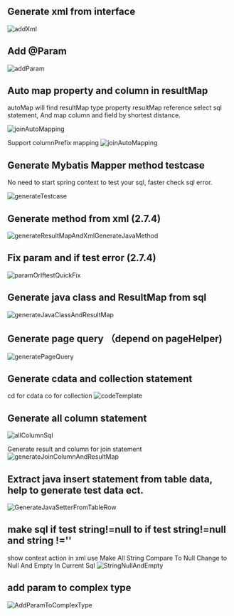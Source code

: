 ## Generate xml from interface
![addXml](https://raw.githubusercontent.com/gejun123456/MyBatisCodeHelper-Pro/master/screenshots/generateXmlFromMapper.gif)

## Add @Param
![addParam](https://raw.githubusercontent.com/gejun123456/MyBatisCodeHelper-Pro/master/screenshots/addParamForOneClick.gif)

## Auto map property and column in resultMap

autoMap will find resultMap type property resultMap reference select sql statement, And map column and field by shortest distance.

![joinAutoMapping](https://raw.githubusercontent.com/gejun123456/MyBatisCodeHelper-Pro/master/screenshots/joinAutoMapping.gif)

Support columnPrefix mapping
![joinAutoMapping](https://raw.githubusercontent.com/gejun123456/MyBatisCodeHelper-Pro/master/screenshots/joinAutoMapping.gif)

## Generate Mybatis Mapper method testcase

No need to start spring context to test your sql, faster check sql error.

![generateTestcase](https://raw.githubusercontent.com/gejun123456/MyBatisCodeHelper-Pro/master/screenshots/autoGenerateTestCase.gif)

## Generate method from xml (2.7.4)
![generateResultMapAndXmlGenerateJavaMethod](https://raw.githubusercontent.com/gejun123456/MyBatisCodeHelper-Pro/master/screenshots/generateResultMapAndXmlGenerateJavaMethod.gif)

## Fix param and if test error (2.7.4)
![paramOrIftestQuickFix](https://raw.githubusercontent.com/gejun123456/MyBatisCodeHelper-Pro/master/screenshots/paramOrIftestQuickFix.gif)


## Generate java class and ResultMap from sql

![generateJavaClassAndResultMap](https://raw.githubusercontent.com/gejun123456/MyBatisCodeHelper-Pro/master/screenshots/generateJavaClassAndResultMap.gif)


## Generate page query （depend on pageHelper)

![generatePageQuery](https://raw.githubusercontent.com/gejun123456/MyBatisCodeHelper-Pro/master/screenshots/generatePageQuery.gif)


## Generate cdata and collection statement

cd  for cdata   co for collection
![codeTemplate](https://raw.githubusercontent.com/gejun123456/MyBatisCodeHelper-Pro/master/screenshots/codeTemplate.gif)

## Generate all column statement 
![allColumnSql](https://raw.githubusercontent.com/gejun123456/MyBatisCodeHelper-Pro/master/screenshots/allColumnSql.gif)

Generate result and column for join statement
![generateJoinColumnAndResultMap](https://raw.githubusercontent.com/gejun123456/MyBatisCodeHelper-Pro/master/screenshots/generateJoinColumnAndResultMap.gif)

## Extract java insert statement from table data, help to generate test data ect.

![GenerateJavaSetterFromTableRow](https://raw.githubusercontent.com/gejun123456/MyBatisCodeHelper-Pro/master/screenshots/GenerateJavaSetterFromTableRow.gif)


## make sql if test string!=null to if test string!=null and string !=''

show context action in xml use Make All String Compare To Null Change to Null And Empty In Current Sql
![StringNullAndEmpty](https://raw.githubusercontent.com/gejun123456/MyBatisCodeHelper-Pro/master/screenshots/stringNullAndEmtpy.png)



## add param to complex type
![AddParamToComplexType](https://raw.githubusercontent.com/gejun123456/MyBatisCodeHelper-Pro/master/screenshots/AddparamToComplexType.gif)
